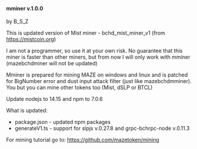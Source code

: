 #### mminer v.1.0.0
by B_S_Z

This is updated version of Mist miner - bchd_mist_miner_v1 (from https://mistcoin.org)

I am not a programmer, so use it at your own risk. No guarantee that this miner is faster than other miners, but from now I will only work with mminer (mazebchdminer will not be updated)

Mminer is prepared for mining MAZE on windows and linux and is patched for BigNumber error and dust input attack filter (just like mazebchdmminer). You but you can mine other tokens too (Mist, dSLP or BTCL)

Update nodejs to 14.15 and npm to 7.0.6

What is updated:
- package.json - updated npm packages
- generateV1.ts - support for slpjs v.0.27.8 and grpc-bchrpc-node v.0.11.3

For mining tutorial go to: https://github.com/mazetoken/mining

